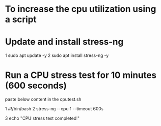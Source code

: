 # To increase the cpu utilization using a script
# Update and install stress-ng
1 sudo apt update -y
2 sudo apt install stress-ng -y

# Run a CPU stress test for 10 minutes (600 seconds)
paste below content in the cputest.sh

1 #!/bin/bash
2 stress-ng --cpu 1 --timeout 600s

3 echo "CPU stress test completed!"
